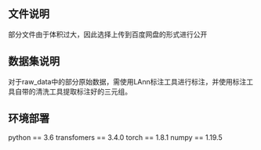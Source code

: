 ## 文件说明
部分文件由于体积过大，因此选择上传到百度网盘的形式进行公开
## 数据集说明
对于raw_data中的部分原始数据，需使用LAnn标注工具进行标注，并使用标注工具自带的清洗工具提取标注好的三元组。
## 环境部署
python == 3.6
transfomers == 3.4.0
torch == 1.8.1
numpy == 1.19.5
